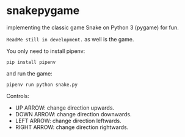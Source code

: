 # snakepygame
implementing the classic game Snake on Python 3 (pygame) for fun.

``ReadMe still in development.`` as well is the game.

You only need to install pipenv:

```
pip install pipenv
```

and run the game:

```
pipenv run python snake.py
```

Controls:
- UP ARROW: change direction upwards.
- DOWN ARROW: change direction downwards.
- LEFT ARROW: change direction leftwards.
- RIGHT ARROW: change direction rightwards.